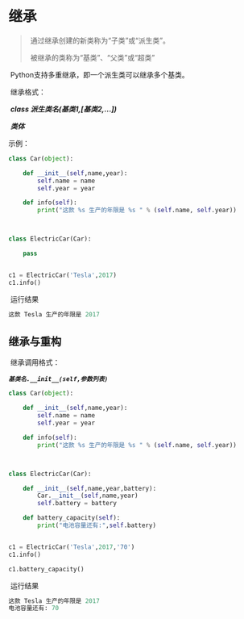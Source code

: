 # 继承

> ​	通过继承创建的新类称为“子类”或“派生类”。
>
> ​	被继承的类称为“基类”、“父类”或“超类”

​	Python支持多重继承，即一个派生类可以继承多个基类。

​	继承格式：

​	***class 派生类名(基类1,[基类2,...])***

​		***类体***

示例：

```python
class Car(object):

    def __init__(self,name,year):
        self.name = name
        self.year = year

    def info(self):
        print("这款 %s 生产的年限是 %s " % (self.name, self.year))



class ElectricCar(Car):

    pass


c1 = ElectricCar('Tesla',2017)
c1.info()
```

​	运行结果

```python
这款 Tesla 生产的年限是 2017 
```



## 继承与重构

​	继承调用格式：

​	***`基类名.__init__(self,参数列表)`***

```python
class Car(object):

    def __init__(self,name,year):
        self.name = name
        self.year = year

    def info(self):
        print("这款 %s 生产的年限是 %s " % (self.name, self.year))



class ElectricCar(Car):

    def __init__(self,name,year,battery):
        Car.__init__(self,name,year)
        self.battery = battery

    def battery_capacity(self):
        print("电池容量还有:",self.battery)


c1 = ElectricCar('Tesla',2017,'70')
c1.info()

c1.battery_capacity()
```

​	运行结果

```python
这款 Tesla 生产的年限是 2017 
电池容量还有: 70
```

